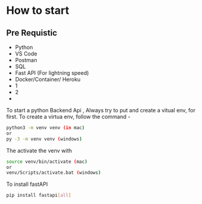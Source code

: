 # How to start

## Pre Requistic
- Python
- VS Code 
- Postman
- SQL
- Fast API (For lightning speed)
- Docker/Container/ Heroku
- 1
- 2
- 
To start a python Backend Api , Always try to put and create a vitual env, for first.
To create a virtua env, follow the command -
```bash
python3 -m venv venv (in mac)
or
py -3 -m venv venv (windows)
```
The activate the venv with 
```bash
source venv/bin/activate (mac)
or
venv/Scripts/activate.bat (windows)
```
To install fastAPI
```bash
pip install fastapi[all]
```

